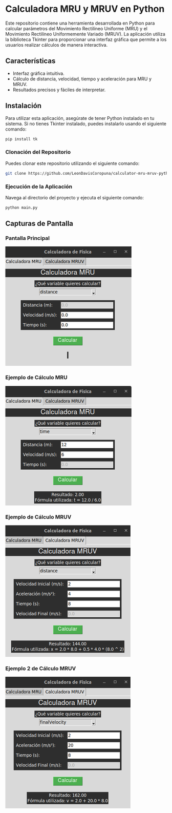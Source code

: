 # Calculadora MRU y MRUV en Python

Este repositorio contiene una herramienta desarrollada en Python para calcular parámetros del Movimiento Rectilíneo Uniforme (MRU) y el Movimiento Rectilíneo Uniformemente Variado (MRUV). La aplicación utiliza la biblioteca Tkinter para proporcionar una interfaz gráfica que permite a los usuarios realizar cálculos de manera interactiva.

## Características

- Interfaz gráfica intuitiva.
- Cálculo de distancia, velocidad, tiempo y aceleración para MRU y MRUV.
- Resultados precisos y fáciles de interpretar.

## Instalación

Para utilizar esta aplicación, asegúrate de tener Python instalado en tu sistema. Si no tienes Tkinter instalado, puedes instalarlo usando el siguiente comando:

```bash
pip install tk
```

### Clonación del Repositorio

Puedes clonar este repositorio utilizando el siguiente comando:

```bash
git clone https://github.com/LeonDavisCoropuna/calculator-mru-mruv-python-tkinter.git
```

### Ejecución de la Aplicación

Navega al directorio del proyecto y ejecuta el siguiente comando:

```bash
python main.py
```

## Capturas de Pantalla

### Pantalla Principal

![Pantalla Principal](images/pantalla-principal.png)

### Ejemplo de Cálculo MRU

![Cálculo MRU](images/mru-time.png)

### Ejemplo de Cálculo MRUV
![Cálculo MRUV](images/mruv-distance.png)


### Ejemplo 2 de Cálculo MRUV
![Cálculo MRUV](images/mruv-finalVelocity.png)